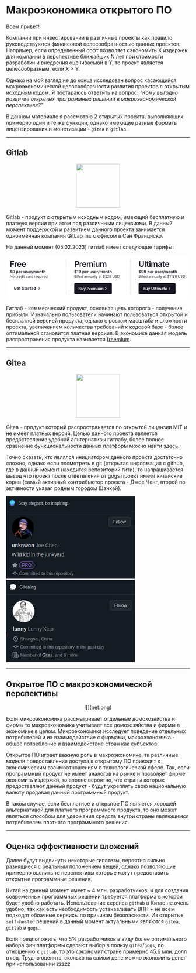 # Макроэкономика открытого ПО

Всем привет!

Компании при инвестировании в различные проекты как правило руководствуются финансовой целесообразностью данных проектов. Например, если определенный софт позволяет сэкономить X издержек для компании в перспективе ближайших N лет при стоимости разработки и внедрения оцениваемой в Y, то проект является целесообразным, если X > Y.

Однако на мой взгляд не до конца исследован вопрос касающийся макроэкономической целосообразности развития проектов с открытым исходным кодом. Я постараюсь ответить на вопрос: _"Кому выгодно развитие открытых программных решений в макроэкономической перспективе?"_

В данном материале я рассмотрю 2 открытых проекта, выполняющих примерно одни и те же функции, однако имеющие разные форматы лицензирования и монетизации - `gitea` и `gitlab`.

---

## Gitlab

<center>
<img src="/gitlab.png"  width="120" height="120">
</center>

Gitlab - продукт с открытым исходным кодом, имеющий бесплатную и платную версии при этом под различными лицензиями. В данный момент поддержкой и развитием данного проекта занимается одноименная компания GitLab Inc с офисом в Сан Франциско.

На данный момент (05.02.2023) гитлаб имеет следующие тарифы:

![](3.png)

Гитлаб - коммерческий продукт, основная цель которого - получение прибыли. Изначально пользователи начинают пользоваться открытой и бесплатной версией продукта, однако с ростом масштаба и сложности проекта, увеличением количества требований к кодовой базе - более оптимальной становится платная версиия. В экономике данная модель распространения продукта называется [freemium](https://ru.wikipedia.org/wiki/Freemium).

---

## Gitea

<center>
<img src="/gitea.png"  width="120" height="120">
</center>

Gitea - продукт который распространяется по открытой лицензии MIT и не имеет платных версий. Целью данного проекта является предоставление удобной альтернативы гитлабу, более полное сравнение функциональности данных платформ можно найти [здесь](https://docs.gitea.io/en-us/comparison/).

Точно сказать, кто являлся инициатором данного проекта достаточно сложно, однако если посмотреть в git (открытая информация с github, где в данный момент находится репозиторий гити), то напрашивается вывод что проект после ответвления от gogs проект имеет китайские корни (самый активный контрибьютор проекта - Джое Ченг, второй по активности указал родным городом Шанхай).

![](1.png)
![](2.png)

---

## Открытое ПО с макроэкономической перспективы

<center>
![](net.png)
</center>

Если микроэкономика рассматривает отдельные домохозяйства и фирмы то макроэкономика учитывает все домохозяйства и фирмы в экономике в целом. Микроэкономика исследует поведение отдельных потребителей и их взаимодействие с фирмами, макроэкономика - общее потребление и взаимодействие стран как субъектов.

Открытое ПО играет важную роль в макроэкономике, тк различные модели предоставления доступа к открытому ПО приводят к экономическим взаимоотношениям в технологической сфере. Так, если программный продукт не имеет аналогов на рынке и позволяет фирме экономить издержки, то вполне вероятно, что страны которые предоставляют данный продукт - будут укреплять свою национальную валюту продавая данный программный продукт.

В таком случае, если бесплатное и открытое ПО является хорошей альтернативой для платного программного продукта, то оно может являться способом для удержания средств внутри страны являющимся потребителем платного программного решения.

---

## Оценка эффективности вложений

Далее будут выдвинуты некоторые гипотезы, вероятно сильно разнящиеся с реальным положением вещей, однако позволяющие примерно оценить те перспективы которые могут предоставить открытые программные решения.

Китай на данный момент имеет ~ 4 млн. разработчиков, и для создания современных программных решений требуется платформа в которой будет удобно работать. Использование сервиса `github` в Китае не очень удобно, так как есть необходимость устанавливать ВПН + не всем подходят облачные сервисы по причинам безопасности. Из открытых `self-hosted` решений в данный момент актуальными являются `gitea`, `gitlab` и `gogs`.

Если предположить, что 5% разработчиков в виду более оптимального набора фич платформы сделают выбор в пользу `gitea`/`gogs`, по отношению к `gitlab`, то это сэкономит стране примерно 45.6 млн. долл в год. Трудно оценить, сколько на самом деле можно экономить денег при использовании zzzzz
